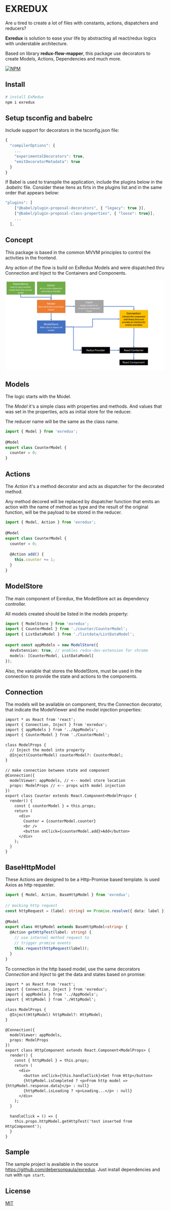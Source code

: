 # EXREDUX

Are u tired to create a lot of files with constants, actions, dispatchers and reducers?

__Exredux__ is solution to ease your life by abstracting all react/redux logics with understable architecture.

Based on library __redux-flow-mapper__, this package use decorators to create Models, Actions, Dependencies and much more.

[![NPM](https://nodei.co/npm/exredux.png?downloads=true&downloadRank=true&stars=true)](https://www.npmjs.com/package/exredux)

## Install

```bash
# install ExRedux
npm i exredux
```

## Setup tsconfig and babelrc

Include support for decorators in the tsconfig.json file:

```js
{
  "compilerOptions": {
    ...
    "experimentalDecorators": true,
    "emitDecoratorMetadata": true
  }
}
```

If Babel is used to transpile the application, include the plugins below in the _.babelrc_ file. Consider these itens as firts in the plugins list and in the same order that appears below:

```js
"plugins": [
    ["@babel/plugin-proposal-decorators", { "legacy": true }],
    ["@babel/plugin-proposal-class-properties", { "loose": true}],
    ...
  ],
```

## Concept

This package is based in the common MVVM principles to control the activities in the frontend.

Any action of the flow is build on ExRedux Models and were dispatched thru Connection and Inject to the Containers and Components.

![Flow Chart Concept][img-flowchart]

[img-flowchart]: https://github.com/debersonpaula/exredux/raw/master/docs/exredux.png

## Models

The logic starts with the Model.

The _Model_ it's a simple class with properties and methods. And values that was set in the properties, acts as initial store for the reducer.

The reducer name will be the same as the class name.

```ts
import { Model } from 'exredux';

@Model
export class CounterModel {
  counter = 0;
}
```



## Actions

The _Action_ it's a method decorator and acts as dispatcher for the decorated method.

Any method decored will be replaced by dispatcher function that emits an action with the name of method as type and the result of the original function, will be the payload to be stored in the reducer.

```ts
import { Model, Action } from 'exredux';

@Model
export class CounterModel {
  counter = 0;
  
  @Action add() {
    this.counter += 1;
  }
}
```

## ModelStore

The main component of Exredux, the ModelStore act as dependency controller.

All models created should be listed in the models property:

```ts
import { ModelStore } from 'exredux';
import { CounterModel } from './counter/CounterModel';
import { ListDataModel } from './listdata/ListDataModel';

export const appModels = new ModelStore({
  devExtension: true, // enables redux-dev-extension for chrome
  models: [CounterModel, ListDataModel]
});
```

Also, the variable that stores the ModelStore, must be used in the connection to provide the state and actions to the components.

## Connection

The models will be available on component, thru the Connection decorator, that indicate the ModelViewer and the model injection properties:
```tsx
import * as React from 'react';
import { Connection, Inject } from 'exredux';
import { appModels } from '../AppModels';
import { CounterModel } from './CounterModel';

class ModelProps {
  // Inject the model into property
  @Inject(CounterModel) counterModel?: CounterModel;
}

// make connection between state and component
@Connection({
  modelViewer: appModels, // <-- model store location
  props: ModelProps // <-- props with model injection
})
export class Counter extends React.Component<ModelProps> {
  render() {
    const { counterModel } = this.props;
    return (
      <div>
        Counter = {counterModel.counter}
        <br />
        <button onClick={counterModel.add}>Add</button>
      </div>
    );
  }
}
```

## BaseHttpModel

These Actions are designed to be a Http-Promise based template.
Is used Axios as http requester.
```ts
import { Model, Action, BaseHttpModel } from 'exredux';

// mocking http request
const httpRequest = (label: string) => Promise.resolve({ data: label });

@Model
export class HttpModel extends BaseHttpModel<string> {
  @Action getHttpTest(label: string) {
    // use internal method request to
    // trigger promise events
    this.request(httpRequest(label));
  }
}
```

To connection in the http based model, use the same decorators _Connection_ and _Inject_ to get the data and states based on promise:

```tsx
import * as React from 'react';
import { Connection, Inject } from 'exredux';
import { appModels } from '../AppModels';
import { HttpModel } from './HttpModel';

class ModelProps {
  @Inject(HttpModel) httpModel?: HttpModel;
}

@Connection({
  modelViewer: appModels,
  props: ModelProps
})
export class HttpComponent extends React.Component<ModelProps> {
  render() {
    const { httpModel } = this.props;
    return (
      <div>
        <button onClick={this.handleClick}>Get from Http</button>
        {httpModel.isCompleted ? <p>From http model => {httpModel.response.data}</p> : null}
        {httpModel.isLoading ? <p>Loading...</p> : null}
      </div>
    );
  }

  handleClick = () => {
    this.props.httpModel.getHttpTest('test inserted from HttpComponent');
  }
}
```


## Sample

The sample project is available in the source https://github.com/debersonpaula/exredux. Just install dependencies and run with `npm start`.

## License

[MIT](LICENSE)